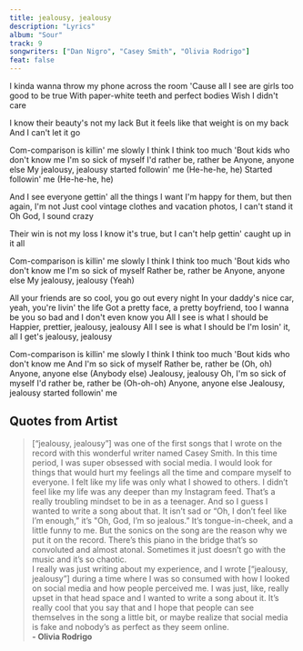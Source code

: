 ```yaml
---
title: jealousy, jealousy
description: "Lyrics"
album: "Sour"
track: 9
songwriters: ["Dan Nigro", "Casey Smith", "Olivia Rodrigo"]
feat: false
---
```


<p className="verse-one">
I kinda wanna throw my phone across the room
'Cause all I see are girls too good to be true
With paper-white teeth and perfect bodies
Wish I didn't care
</p>
<p className="pre-chorus">
I know their beauty's not my lack
But it feels like that weight is on my back
And I can't let it go
</p>
<p className="chorus">
Com-comparison is killin' me slowly
I think I think too much
'Bout kids who don't know me
I'm so sick of myself
I'd rather be, rather be
Anyone, anyone else
My jealousy, jealousy started followin' me (He-he-he, he)
Started followin' me (He-he-he, he)
</p>

<p className="verse-two">
And I see everyone gettin' all the things I want
I'm happy for them, but then again, I'm not
Just cool vintage clothes and vacation photos, I can't stand it
Oh God, I sound crazy
</p>
<p className="pre-chorus">
Their win is not my loss
I know it's true, but
I can't help gettin' caught up in it all
</p>
<p className="chorus">
Com-comparison is killin' me slowly
I think I think too much
'Bout kids who don't know me
I'm so sick of myself
Rather be, rather be
Anyone, anyone else
My jealousy, jealousy (Yeah)

</p>
<p className="bridge">
All your friends are so cool, you go out every night
In your daddy's nice car, yeah, you're livin' the life
Got a pretty face, a pretty boyfriend, too
I wanna be you so bad and I don't even know you
All I see is what I should be
Happier, prettier, jealousy, jealousy
All I see is what I should be
I'm losin' it, all I get's jealousy, jealousy
</p>
<p className="chorus">
Com-comparison is killin' me slowly
I think I think too much
'Bout kids who don't know me
And I'm so sick of myself
Rather be, rather be (Oh, oh)
Anyone, anyone else (Anybody else)
Jealousy, jealousy
Oh, I'm so sick of myself
I'd rather be, rather be (Oh-oh-oh)
Anyone, anyone else
Jealousy, jealousy started followin' me
</p>

## Quotes from Artist

<blockquote>
[“jealousy, jealousy”] was one of the first songs that I wrote on the record with this wonderful writer named Casey Smith. In this time period, I was super obsessed with social media. I would look for things that would hurt my feelings all the time and compare myself to everyone. I felt like my life was only what I showed to others. I didn’t feel like my life was any deeper than my Instagram feed. That’s a really troubling mindset to be in as a teenager. And so I guess I wanted to write a song about that. It isn’t sad or “Oh, I don’t feel like I’m enough,” it’s "Oh, God, I’m so jealous.” It’s tongue-in-cheek, and a little funny to me. But the sonics on the song are the reason why we put it on the record. There’s this piano in the bridge that’s so convoluted and almost atonal. Sometimes it just doesn’t go with the music and it’s so chaotic.
<br />
I really was just writing about my experience, and I wrote [“jealousy, jealousy”] during a time where I was so consumed with how I looked on social media and how people perceived me. I was just, like, really upset in that head space and I wanted to write a song about it. It’s really cool that you say that and I hope that people can see themselves in the song a little bit, or maybe realize that social media is fake and nobody’s as perfect as they seem online.
<br />
<b> - Olivia Rodrigo </b>
</blockquote>
